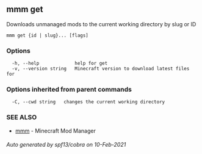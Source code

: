 ## mmm get

Downloads unmanaged mods to the current working directory by slug or ID

```
mmm get {id | slug}... [flags]
```

### Options

```
  -h, --help             help for get
  -v, --version string   Minecraft version to download latest files for
```

### Options inherited from parent commands

```
  -C, --cwd string   changes the current working directory
```

### SEE ALSO

* [mmm](mmm.md)	 - Minecraft Mod Manager

###### Auto generated by spf13/cobra on 10-Feb-2021

